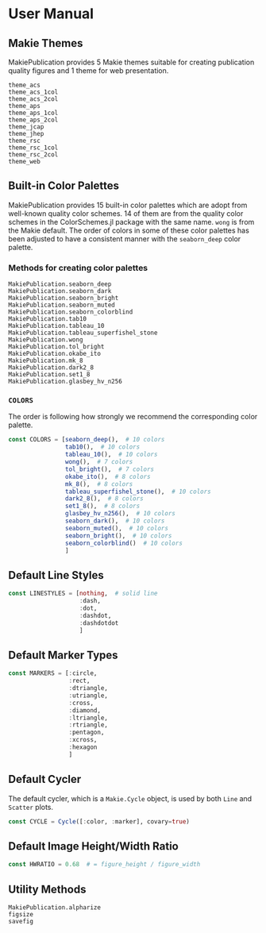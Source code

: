 # User Manual

## Makie Themes

MakiePublication provides 5 Makie themes suitable for creating publication quality figures and 1 theme for web presentation.

```@docs
theme_acs
theme_acs_1col
theme_acs_2col
theme_aps
theme_aps_1col
theme_aps_2col
theme_jcap
theme_jhep
theme_rsc
theme_rsc_1col
theme_rsc_2col
theme_web
```

## Built-in Color Palettes

MakiePublication provides 15 built-in color palettes which are adopt from well-known quality color schemes. 14 of them are from the quality color schemes in the ColorSchemes.jl package with the same name. `wong` is from the Makie default. The order of colors in some of these color palettes has been adjusted to have a consistent manner with the `seaborn_deep` color palette.

### Methods for creating color palettes

```@docs
MakiePublication.seaborn_deep
MakiePublication.seaborn_dark
MakiePublication.seaborn_bright
MakiePublication.seaborn_muted
MakiePublication.seaborn_colorblind
MakiePublication.tab10
MakiePublication.tableau_10
MakiePublication.tableau_superfishel_stone
MakiePublication.wong
MakiePublication.tol_bright
MakiePublication.okabe_ito
MakiePublication.mk_8
MakiePublication.dark2_8
MakiePublication.set1_8
MakiePublication.glasbey_hv_n256
```

### `COLORS`

The order is following how strongly we recommend the corresponding color palette.

```julia
const COLORS = [seaborn_deep(),  # 10 colors
                tab10(),  # 10 colors
                tableau_10(),  # 10 colors
                wong(),  # 7 colors
                tol_bright(),  # 7 colors
                okabe_ito(),  # 8 colors
                mk_8(),  # 8 colors
                tableau_superfishel_stone(),  # 10 colors
                dark2_8(),  # 8 colors
                set1_8(),  # 8 colors
                glasbey_hv_n256(),  # 10 colors
                seaborn_dark(),  # 10 colors
                seaborn_muted(),  # 10 colors
                seaborn_bright(),  # 10 colors
                seaborn_colorblind()  # 10 colors
                ]
```

## Default Line Styles



```julia
const LINESTYLES = [nothing,  # solid line
                    :dash,
                    :dot,
                    :dashdot,
                    :dashdotdot
                    ]
```

## Default Marker Types

```julia
const MARKERS = [:circle,
                 :rect,
                 :dtriangle,
                 :utriangle,
                 :cross,
                 :diamond,
                 :ltriangle,
                 :rtriangle,
                 :pentagon,
                 :xcross,
                 :hexagon
                 ]
```

## Default Cycler

The default cycler, which is a `Makie.Cycle` object, is used by both `Line` and `Scatter` plots.

```julia
const CYCLE = Cycle([:color, :marker], covary=true)
```

## Default Image Height/Width Ratio

```julia
const HWRATIO = 0.68  # = figure_height / figure_width
```

## Utility Methods

```@docs
MakiePublication.alpharize
figsize
savefig
```